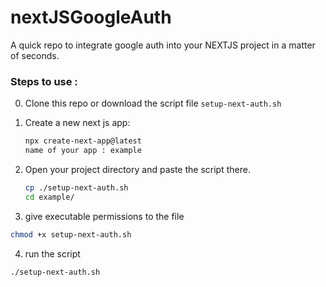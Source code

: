 # nextJSGoogleAuth
A quick repo to integrate google auth into your NEXTJS project in a matter of seconds.

### Steps to use :

0. Clone this repo or download the script file `setup-next-auth.sh`

1. Create a new next js app:
   ```bash
   npx create-next-app@latest
   name of your app : example
   ```
2. Open your project directory and paste the script there.
   ```bash
   cp ./setup-next-auth.sh
   cd example/
   ```
3. give executable permissions to the file
  ```bash
chmod +x setup-next-auth.sh
```
4. run the script
```bash
./setup-next-auth.sh
```
